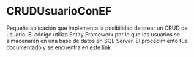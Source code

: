 # CRUDUsuarioConEF

Pequeña aplicación que implementa la posibilidad de crear un CRUD de usuario. El código utiliza Entity Framework por lo que los usuarios se almacenarán en una base de datos en SQL Server.
El procedimiento fue documentado y se encuentra en [este link]([url](https://pablekke.atlassian.net/wiki/spaces/~712020be8766ed18344ceba796670629976129/blog/2024/04/17/33148/CRUD+Usuario+SIN+generics)) 
